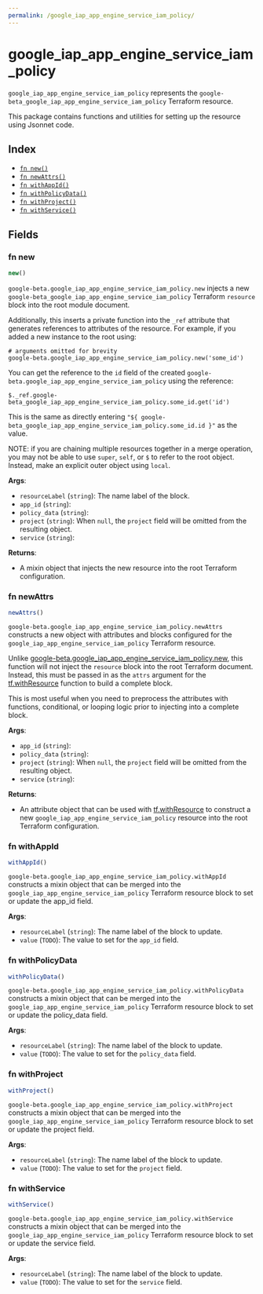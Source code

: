 ```yaml
---
permalink: /google_iap_app_engine_service_iam_policy/
---
```


# google_iap_app_engine_service_iam_policy

`google_iap_app_engine_service_iam_policy` represents the `google-beta_google_iap_app_engine_service_iam_policy` Terraform resource.



This package contains functions and utilities for setting up the resource using Jsonnet code.


## Index

* [`fn new()`](#fn-new)
* [`fn newAttrs()`](#fn-newattrs)
* [`fn withAppId()`](#fn-withappid)
* [`fn withPolicyData()`](#fn-withpolicydata)
* [`fn withProject()`](#fn-withproject)
* [`fn withService()`](#fn-withservice)

## Fields

### fn new

```ts
new()
```


`google-beta.google_iap_app_engine_service_iam_policy.new` injects a new `google-beta_google_iap_app_engine_service_iam_policy` Terraform `resource`
block into the root module document.

Additionally, this inserts a private function into the `_ref` attribute that generates references to attributes of the
resource. For example, if you added a new instance to the root using:

    # arguments omitted for brevity
    google-beta.google_iap_app_engine_service_iam_policy.new('some_id')

You can get the reference to the `id` field of the created `google-beta.google_iap_app_engine_service_iam_policy` using the reference:

    $._ref.google-beta_google_iap_app_engine_service_iam_policy.some_id.get('id')

This is the same as directly entering `"${ google-beta_google_iap_app_engine_service_iam_policy.some_id.id }"` as the value.

NOTE: if you are chaining multiple resources together in a merge operation, you may not be able to use `super`, `self`,
or `$` to refer to the root object. Instead, make an explicit outer object using `local`.

**Args**:
  - `resourceLabel` (`string`): The name label of the block.
  - `app_id` (`string`): 
  - `policy_data` (`string`): 
  - `project` (`string`):  When `null`, the `project` field will be omitted from the resulting object.
  - `service` (`string`): 

**Returns**:
- A mixin object that injects the new resource into the root Terraform configuration.


### fn newAttrs

```ts
newAttrs()
```


`google-beta.google_iap_app_engine_service_iam_policy.newAttrs` constructs a new object with attributes and blocks configured for the `google_iap_app_engine_service_iam_policy`
Terraform resource.

Unlike [google-beta.google_iap_app_engine_service_iam_policy.new](#fn-googleiapappengineserviceiampolicynew), this function will not inject the `resource`
block into the root Terraform document. Instead, this must be passed in as the `attrs` argument for the
[tf.withResource](https://github.com/tf-libsonnet/core/tree/main/docs#fn-withresource) function to build a complete block.

This is most useful when you need to preprocess the attributes with functions, conditional, or looping logic prior to
injecting into a complete block.

**Args**:
  - `app_id` (`string`): 
  - `policy_data` (`string`): 
  - `project` (`string`):  When `null`, the `project` field will be omitted from the resulting object.
  - `service` (`string`): 

**Returns**:
  - An attribute object that can be used with [tf.withResource](https://github.com/tf-libsonnet/core/tree/main/docs#fn-withresource) to construct a new `google_iap_app_engine_service_iam_policy` resource into the root Terraform configuration.


### fn withAppId

```ts
withAppId()
```

`google-beta.google_iap_app_engine_service_iam_policy.withAppId` constructs a mixin object that can be merged into the `google_iap_app_engine_service_iam_policy`
Terraform resource block to set or update the app_id field.



**Args**:
  - `resourceLabel` (`string`): The name label of the block to update.
  - `value` (`TODO`): The value to set for the `app_id` field.


### fn withPolicyData

```ts
withPolicyData()
```

`google-beta.google_iap_app_engine_service_iam_policy.withPolicyData` constructs a mixin object that can be merged into the `google_iap_app_engine_service_iam_policy`
Terraform resource block to set or update the policy_data field.



**Args**:
  - `resourceLabel` (`string`): The name label of the block to update.
  - `value` (`TODO`): The value to set for the `policy_data` field.


### fn withProject

```ts
withProject()
```

`google-beta.google_iap_app_engine_service_iam_policy.withProject` constructs a mixin object that can be merged into the `google_iap_app_engine_service_iam_policy`
Terraform resource block to set or update the project field.



**Args**:
  - `resourceLabel` (`string`): The name label of the block to update.
  - `value` (`TODO`): The value to set for the `project` field.


### fn withService

```ts
withService()
```

`google-beta.google_iap_app_engine_service_iam_policy.withService` constructs a mixin object that can be merged into the `google_iap_app_engine_service_iam_policy`
Terraform resource block to set or update the service field.



**Args**:
  - `resourceLabel` (`string`): The name label of the block to update.
  - `value` (`TODO`): The value to set for the `service` field.
